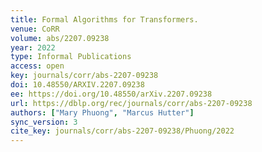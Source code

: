 ```yaml
---
title: Formal Algorithms for Transformers.
venue: CoRR
volume: abs/2207.09238
year: 2022
type: Informal Publications
access: open
key: journals/corr/abs-2207-09238
doi: 10.48550/ARXIV.2207.09238
ee: https://doi.org/10.48550/arXiv.2207.09238
url: https://dblp.org/rec/journals/corr/abs-2207-09238
authors: ["Mary Phuong", "Marcus Hutter"]
sync_version: 3
cite_key: journals/corr/abs-2207-09238/Phuong/2022
---
```

